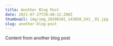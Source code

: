 ```yaml
---
title: Another Blog Post
date: 2021-07-27T20:48:22.298Z
thumbnail: img/img_20200101_143858_241__01.jpg
slug: another-blog-post
---
```

Content from another blog post